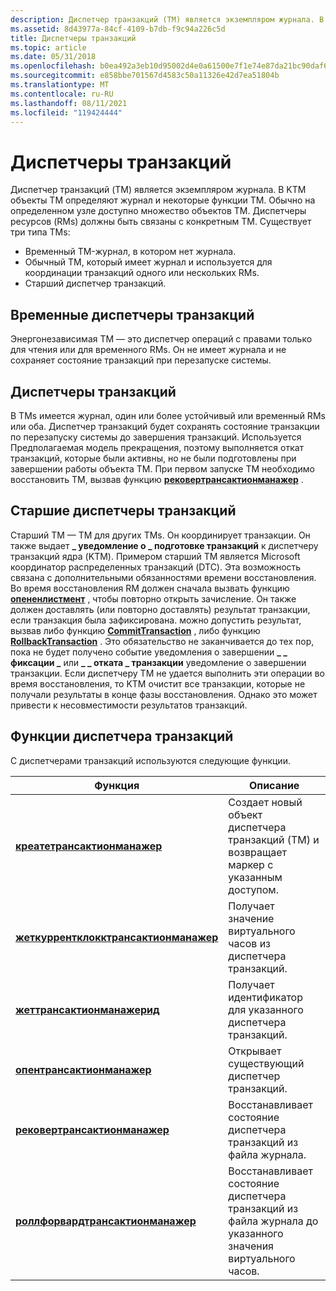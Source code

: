 ```yaml
---
description: Диспетчер транзакций (TM) является экземпляром журнала. В KTM объекты TM определяют журнал и некоторые функции TM. Обычно на определенном узле доступно множество объектов TM. Диспетчеры ресурсов (RMs) должны быть связаны с конкретным TM.
ms.assetid: 8d43977a-84cf-4109-b7db-f9c94a226c5d
title: Диспетчеры транзакций
ms.topic: article
ms.date: 05/31/2018
ms.openlocfilehash: b0ea492a3eb10d95002d4e0a61500e7f1e74e87da21bc90daf680a2899e3fa67
ms.sourcegitcommit: e858bbe701567d4583c50a11326e42d7ea51804b
ms.translationtype: MT
ms.contentlocale: ru-RU
ms.lasthandoff: 08/11/2021
ms.locfileid: "119424444"
---
```

# <a name="transaction-managers"></a>Диспетчеры транзакций

Диспетчер транзакций (TM) является экземпляром журнала. В KTM объекты TM определяют журнал и некоторые функции TM. Обычно на определенном узле доступно множество объектов TM. Диспетчеры ресурсов (RMs) должны быть связаны с конкретным TM. Существует три типа TMs:

-   Временный TM-журнал, в котором нет журнала.
-   Обычный TM, который имеет журнал и используется для координации транзакций одного или нескольких RMs.
-   Старший диспетчер транзакций.

## <a name="volatile-transaction-managers"></a>Временные диспетчеры транзакций

Энергонезависимая TM — это диспетчер операций с правами только для чтения или для временного RMs. Он не имеет журнала и не сохраняет состояние транзакций при перезапуске системы.

## <a name="transaction-managers"></a>Диспетчеры транзакций

В TMs имеется журнал, один или более устойчивый или временный RMs или оба. Диспетчер транзакций будет сохранять состояние транзакции по перезапуску системы до завершения транзакций. Используется Предполагаемая модель прекращения, поэтому выполняется откат транзакций, которые были активны, но не были подготовлены при завершении работы объекта TM. При первом запуске TM необходимо восстановить TM, вызвав функцию [**рековертрансактионманажер**](/windows/desktop/api/Ktmw32/nf-ktmw32-recovertransactionmanager) .

## <a name="superior-transaction-managers"></a>Старшие диспетчеры транзакций

Старший TM — TM для других TMs. Он координирует транзакции. Он также выдает **\_ уведомление о \_ подготовке транзакций** к диспетчеру транзакций ядра (KTM). Примером старший TM является Microsoft координатор распределенных транзакций (DTC). Эта возможность связана с дополнительными обязанностями времени восстановления. Во время восстановления RM должен сначала вызвать функцию [**опененлистмент**](/windows/desktop/api/Ktmw32/nf-ktmw32-openenlistment) , чтобы повторно открыть зачисление. Он также должен доставлять (или повторно доставлять) результат транзакции, если транзакция была зафиксирована. можно допустить результат, вызвав либо функцию [**CommitTransaction**](/windows/desktop/api/Ktmw32/nf-ktmw32-committransaction) , либо функцию [**RollbackTransaction**](/windows/desktop/api/Ktmw32/nf-ktmw32-rollbacktransaction) . Это обязательство не заканчивается до тех пор, пока не будет получено событие уведомления о завершении **\_ \_ фиксации \_** или **\_ \_ отката \_ транзакции** уведомление о завершении транзакции. Если диспетчеру TM не удается выполнить эти операции во время восстановления, то KTM очистит все транзакции, которые не получали результаты в конце фазы восстановления. Однако это может привести к несовместимости результатов транзакций.

## <a name="transaction-manager-functions"></a>Функции диспетчера транзакций

С диспетчерами транзакций используются следующие функции.



| Функция                                                                            | Описание                                                                                    |
|-------------------------------------------------------------------------------------|------------------------------------------------------------------------------------------------|
| [**креатетрансактионманажер**](/windows/desktop/api/Ktmw32/nf-ktmw32-createtransactionmanager)                        | Создает новый объект диспетчера транзакций (TM) и возвращает маркер с указанным доступом.  |
| [**жеткуррентклокктрансактионманажер**](/windows/desktop/api/Ktmw32/nf-ktmw32-getcurrentclocktransactionmanager) | Получает значение виртуального часов из диспетчера транзакций.                                      |
| [**жеттрансактионманажерид**](/windows/desktop/api/Ktmw32/nf-ktmw32-gettransactionmanagerid)                          | Получает идентификатор для указанного диспетчера транзакций.                                   |
| [**опентрансактионманажер**](/windows/desktop/api/Ktmw32/nf-ktmw32-opentransactionmanager)                            | Открывает существующий диспетчер транзакций.                                                         |
| [**рековертрансактионманажер**](/windows/desktop/api/Ktmw32/nf-ktmw32-recovertransactionmanager)                      | Восстанавливает состояние диспетчера транзакций из файла журнала.                                      |
| [**роллфорвардтрансактионманажер**](/windows/desktop/api/KtmW32/nf-ktmw32-rollforwardtransactionmanager)              | Восстанавливает состояние диспетчера транзакций из файла журнала до указанного значения виртуального часов. |



 

 

 



